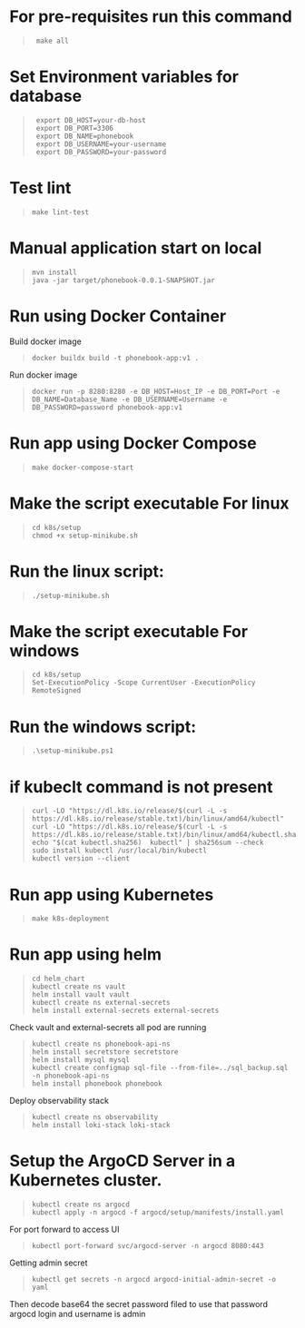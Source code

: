 # For pre-requisites run this command
>      make all
# Set Environment variables for database
>      export DB_HOST=your-db-host
>      export DB_PORT=3306
>      export DB_NAME=phonebook
>      export DB_USERNAME=your-username
>      export DB_PASSWORD=your-password
# Test lint
  >     make lint-test
# Manual application start on local
  >     mvn install
  >     java -jar target/phonebook-0.0.1-SNAPSHOT.jar

# Run using Docker Container
  Build docker image
  >     docker buildx build -t phonebook-app:v1 .
Run docker image
  >     docker run -p 8280:8280 -e DB_HOST=Host_IP -e DB_PORT=Port -e DB_NAME=Database_Name -e DB_USERNAME=Username -e DB_PASSWORD=password phonebook-app:v1
# Run app using Docker Compose
  >     make docker-compose-start
# Make the script executable For linux
  >     cd k8s/setup
  >     chmod +x setup-minikube.sh
# Run the linux script:
  >     ./setup-minikube.sh
 # Make the script executable For windows
  >     cd k8s/setup
  >     Set-ExecutionPolicy -Scope CurrentUser -ExecutionPolicy RemoteSigned
# Run the windows script:
  >     .\setup-minikube.ps1

# if kubeclt command is not present 
  >     curl -LO "https://dl.k8s.io/release/$(curl -L -s https://dl.k8s.io/release/stable.txt)/bin/linux/amd64/kubectl"
  >     curl -LO "https://dl.k8s.io/release/$(curl -L -s https://dl.k8s.io/release/stable.txt)/bin/linux/amd64/kubectl.sha256"
  >     echo "$(cat kubectl.sha256)  kubectl" | sha256sum --check
  >     sudo install kubectl /usr/local/bin/kubectl
  >     kubectl version --client

# Run app using Kubernetes
  >     make k8s-deployment
> 
# Run app using helm
  >     cd helm_chart
  >     kubectl create ns vault
  >     helm install vault vault
  >     kubectl create ns external-secrets
  >     helm install external-secrets external-secrets
 Check vault and external-secrets all pod are running
  >     kubectl create ns phonebook-api-ns
  >     helm install secretstore secretstore
  >     helm install mysql mysql
  >     kubectl create configmap sql-file --from-file=../sql_backup.sql -n phonebook-api-ns
  >     helm install phonebook phonebook
Deploy observability stack 
  >     kubectl create ns observability
  >     helm install loki-stack loki-stack
 
# Setup the ArgoCD Server in a Kubernetes cluster.
  >     kubectl create ns argocd
  >     kubectl apply -n argocd -f argocd/setup/manifests/install.yaml
 For port forward to access UI
  >     kubectl port-forward svc/argocd-server -n argocd 8080:443
Getting admin secret
  >     kubectl get secrets -n argocd argocd-initial-admin-secret -o yaml

Then decode base64 the secret password filed to use that password argocd login and username is admin

